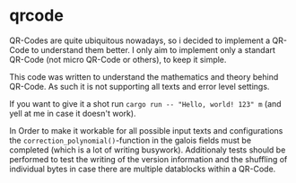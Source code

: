 # qrcode

QR-Codes are quite ubiquitous nowadays, so i decided to implement a QR-Code to understand them better. I only aim to implement only a standart QR-Code (not micro QR-Code or others), to keep it simple.

This code was written to understand the mathematics and theory behind QR-Code. As such it is not supporting all texts and error level settings.

If you want to give it a shot run `cargo run -- "Hello, world! 123" m` (and yell at me in case it doesn't work).

In Order to make it workable for all possible input texts and configurations the `correction_polynomial()`-function in the galois fields must be completed (which is a lot of writing busywork). Additionaly tests should be performed to test the writing of the version information and the shuffling of individual bytes in case there are multiple datablocks within a QR-Code.